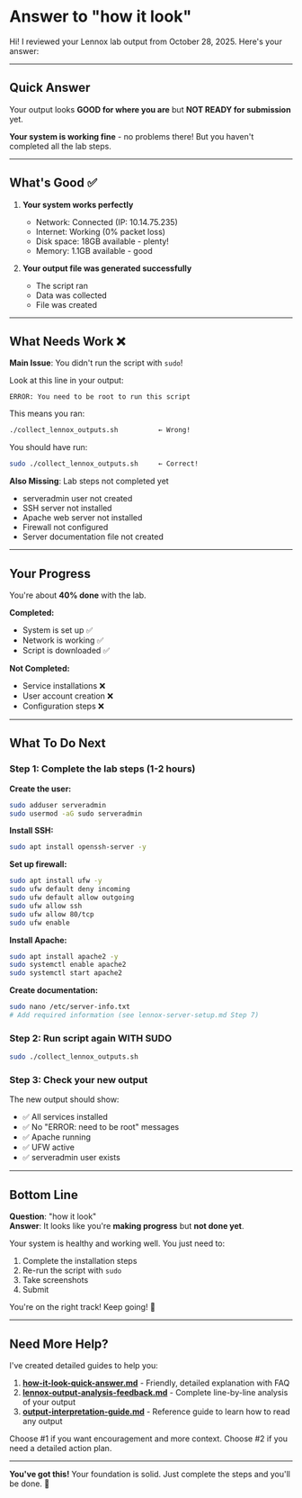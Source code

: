 # Answer to "how it look"

Hi! I reviewed your Lennox lab output from October 28, 2025. Here's your answer:

---

## Quick Answer

Your output looks **GOOD for where you are** but **NOT READY for submission** yet.

**Your system is working fine** - no problems there! But you haven't completed all the lab steps.

---

## What's Good ✅

1. **Your system works perfectly**
   - Network: Connected (IP: 10.14.75.235)
   - Internet: Working (0% packet loss)
   - Disk space: 18GB available - plenty!
   - Memory: 1.1GB available - good

2. **Your output file was generated successfully**
   - The script ran
   - Data was collected
   - File was created

---

## What Needs Work ❌

**Main Issue**: You didn't run the script with `sudo`!

Look at this line in your output:
```
ERROR: You need to be root to run this script
```

This means you ran:
```bash
./collect_lennox_outputs.sh          ← Wrong!
```

You should have run:
```bash
sudo ./collect_lennox_outputs.sh     ← Correct!
```

**Also Missing**: Lab steps not completed yet
- serveradmin user not created
- SSH server not installed
- Apache web server not installed
- Firewall not configured
- Server documentation file not created

---

## Your Progress

You're about **40% done** with the lab.

**Completed:**
- System is set up ✅
- Network is working ✅
- Script is downloaded ✅

**Not Completed:**
- Service installations ❌
- User account creation ❌
- Configuration steps ❌

---

## What To Do Next

### Step 1: Complete the lab steps (1-2 hours)

**Create the user:**
```bash
sudo adduser serveradmin
sudo usermod -aG sudo serveradmin
```

**Install SSH:**
```bash
sudo apt install openssh-server -y
```

**Set up firewall:**
```bash
sudo apt install ufw -y
sudo ufw default deny incoming
sudo ufw default allow outgoing
sudo ufw allow ssh
sudo ufw allow 80/tcp
sudo ufw enable
```

**Install Apache:**
```bash
sudo apt install apache2 -y
sudo systemctl enable apache2
sudo systemctl start apache2
```

**Create documentation:**
```bash
sudo nano /etc/server-info.txt
# Add required information (see lennox-server-setup.md Step 7)
```

### Step 2: Run script again WITH SUDO

```bash
sudo ./collect_lennox_outputs.sh
```

### Step 3: Check your new output

The new output should show:
- ✅ All services installed
- ✅ No "ERROR: need to be root" messages
- ✅ Apache running
- ✅ UFW active
- ✅ serveradmin user exists

---

## Bottom Line

**Question**: "how it look"  
**Answer**: It looks like you're **making progress** but **not done yet**.

Your system is healthy and working well. You just need to:
1. Complete the installation steps
2. Re-run the script with `sudo`
3. Take screenshots
4. Submit

You're on the right track! Keep going! 🚀

---

## Need More Help?

I've created detailed guides to help you:

1. **[how-it-look-quick-answer.md](how-it-look-quick-answer.md)** - Friendly, detailed explanation with FAQ
2. **[lennox-output-analysis-feedback.md](lennox-output-analysis-feedback.md)** - Complete line-by-line analysis of your output
3. **[output-interpretation-guide.md](output-interpretation-guide.md)** - Reference guide to learn how to read any output

Choose #1 if you want encouragement and more context. Choose #2 if you need a detailed action plan.

---

**You've got this!** Your foundation is solid. Just complete the steps and you'll be done. 💪
